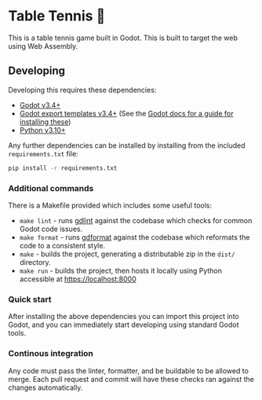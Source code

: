 # Table Tennis 🏓

This is a table tennis game built in Godot. This is built to target the web using Web Assembly.

## Developing

Developing this requires these dependencies:

- [Godot v3.4+](https://godotengine.org/download)
- [Godot export templates v3.4+](https://godotengine.org/download) (See the [Godot docs for a guide for installing
these](https://docs.godotengine.org/en/stable/tutorials/export/exporting_projects.html#export-templates))
- [Python v3.10+](https://www.python.org/downloads/)

Any further dependencies can be installed by installing from the included `requirements.txt` file:

```bash
pip install -r requirements.txt
```

### Additional commands

There is a Makefile provided which includes some useful tools:

- `make lint` - runs [gdlint](https://github.com/Scony/godot-gdscript-toolkit/wiki/3.-Linter) against the codebase
which checks for common Godot code issues.
- `make format` - runs [gdformat](https://github.com/Scony/godot-gdscript-toolkit/wiki/4.-Formatter) against the
codebase which reformats the code to a consistent style.
- `make` - builds the project, generating a distributable zip in the `dist/` directory.
- `make run` - builds the project, then hosts it locally using Python accessible at <https://localhost:8000>

### Quick start

After installing the above dependencies you can import this project into Godot, and you can immediately start
developing using standard Godot tools.

### Continous integration

Any code must pass the linter, formatter, and be buildable to be allowed to merge. Each pull request and commit will
have these checks ran against the changes automatically.

